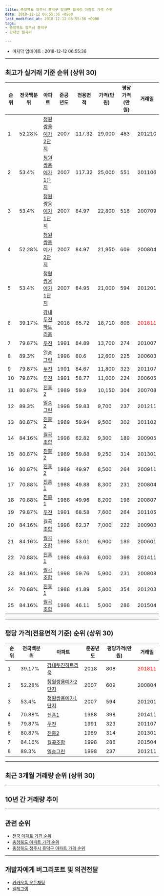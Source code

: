 ```yaml
---
title: 충청북도 청주시 흥덕구 강내면 월곡리 아파트 가격 순위
date: 2018-12-12 06:55:36 +0900
last_modified_at: 2018-12-12 06:55:36 +0900
tags:
- 충청북도 청주시 흥덕구
- 강내면 월곡리

---
```


* 마지막 업데이트 : 2018-12-12 06:55:36

---

## 최고가 실거래 기준 순위 (상위 30)


|순위|전국백분위|아파트|준공년도|전용면적|가격(만원)|평당가격(만원)|거래일|
|---|---|---|---|---|---|---|---|
|1|52.28%|[청원쌍용예가2단지](https://search.naver.com/search.naver?query=%EC%B6%A9%EC%B2%AD%EB%B6%81%EB%8F%84+%EC%B2%AD%EC%A3%BC%EC%8B%9C+%ED%9D%A5%EB%8D%95%EA%B5%AC+%EA%B0%95%EB%82%B4%EB%A9%B4+%EC%9B%94%EA%B3%A1%EB%A6%AC+%EC%B2%AD%EC%9B%90%EC%8C%8D%EC%9A%A9%EC%98%88%EA%B0%802%EB%8B%A8%EC%A7%80)|2007|117.32|29,000|483|201210|
|2|53.4%|[청원쌍용예가1단지](https://search.naver.com/search.naver?query=%EC%B6%A9%EC%B2%AD%EB%B6%81%EB%8F%84+%EC%B2%AD%EC%A3%BC%EC%8B%9C+%ED%9D%A5%EB%8D%95%EA%B5%AC+%EA%B0%95%EB%82%B4%EB%A9%B4+%EC%9B%94%EA%B3%A1%EB%A6%AC+%EC%B2%AD%EC%9B%90%EC%8C%8D%EC%9A%A9%EC%98%88%EA%B0%801%EB%8B%A8%EC%A7%80)|2007|117.32|25,000|551|201106|
|3|53.4%|[청원쌍용예가1단지](https://search.naver.com/search.naver?query=%EC%B6%A9%EC%B2%AD%EB%B6%81%EB%8F%84+%EC%B2%AD%EC%A3%BC%EC%8B%9C+%ED%9D%A5%EB%8D%95%EA%B5%AC+%EA%B0%95%EB%82%B4%EB%A9%B4+%EC%9B%94%EA%B3%A1%EB%A6%AC+%EC%B2%AD%EC%9B%90%EC%8C%8D%EC%9A%A9%EC%98%88%EA%B0%801%EB%8B%A8%EC%A7%80)|2007|84.97|22,800|518|200709|
|4|52.28%|[청원쌍용예가2단지](https://search.naver.com/search.naver?query=%EC%B6%A9%EC%B2%AD%EB%B6%81%EB%8F%84+%EC%B2%AD%EC%A3%BC%EC%8B%9C+%ED%9D%A5%EB%8D%95%EA%B5%AC+%EA%B0%95%EB%82%B4%EB%A9%B4+%EC%9B%94%EA%B3%A1%EB%A6%AC+%EC%B2%AD%EC%9B%90%EC%8C%8D%EC%9A%A9%EC%98%88%EA%B0%802%EB%8B%A8%EC%A7%80)|2007|84.97|21,950|609|200804|
|5|53.4%|[청원쌍용예가1단지](https://search.naver.com/search.naver?query=%EC%B6%A9%EC%B2%AD%EB%B6%81%EB%8F%84+%EC%B2%AD%EC%A3%BC%EC%8B%9C+%ED%9D%A5%EB%8D%95%EA%B5%AC+%EA%B0%95%EB%82%B4%EB%A9%B4+%EC%9B%94%EA%B3%A1%EB%A6%AC+%EC%B2%AD%EC%9B%90%EC%8C%8D%EC%9A%A9%EC%98%88%EA%B0%801%EB%8B%A8%EC%A7%80)|2007|84.95|21,000|594|201201|
|6|39.17%|[강내두진하트리움](https://search.naver.com/search.naver?query=%EC%B6%A9%EC%B2%AD%EB%B6%81%EB%8F%84+%EC%B2%AD%EC%A3%BC%EC%8B%9C+%ED%9D%A5%EB%8D%95%EA%B5%AC+%EA%B0%95%EB%82%B4%EB%A9%B4+%EC%9B%94%EA%B3%A1%EB%A6%AC+%EA%B0%95%EB%82%B4%EB%91%90%EC%A7%84%ED%95%98%ED%8A%B8%EB%A6%AC%EC%9B%80)|2018|65.72|18,710|808|<span style="color:red">201811</span>|
|7|79.87%|[두진](https://search.naver.com/search.naver?query=%EC%B6%A9%EC%B2%AD%EB%B6%81%EB%8F%84+%EC%B2%AD%EC%A3%BC%EC%8B%9C+%ED%9D%A5%EB%8D%95%EA%B5%AC+%EA%B0%95%EB%82%B4%EB%A9%B4+%EC%9B%94%EA%B3%A1%EB%A6%AC+%EB%91%90%EC%A7%84)|1991|84.89|13,700|274|201007|
|8|89.3%|[일송그린](https://search.naver.com/search.naver?query=%EC%B6%A9%EC%B2%AD%EB%B6%81%EB%8F%84+%EC%B2%AD%EC%A3%BC%EC%8B%9C+%ED%9D%A5%EB%8D%95%EA%B5%AC+%EA%B0%95%EB%82%B4%EB%A9%B4+%EC%9B%94%EA%B3%A1%EB%A6%AC+%EC%9D%BC%EC%86%A1%EA%B7%B8%EB%A6%B0)|1998|80.6|12,600|225|200603|
|9|79.87%|[두진](https://search.naver.com/search.naver?query=%EC%B6%A9%EC%B2%AD%EB%B6%81%EB%8F%84+%EC%B2%AD%EC%A3%BC%EC%8B%9C+%ED%9D%A5%EB%8D%95%EA%B5%AC+%EA%B0%95%EB%82%B4%EB%A9%B4+%EC%9B%94%EA%B3%A1%EB%A6%AC+%EB%91%90%EC%A7%84)|1991|84.67|11,800|323|201107|
|10|79.87%|[두진](https://search.naver.com/search.naver?query=%EC%B6%A9%EC%B2%AD%EB%B6%81%EB%8F%84+%EC%B2%AD%EC%A3%BC%EC%8B%9C+%ED%9D%A5%EB%8D%95%EA%B5%AC+%EA%B0%95%EB%82%B4%EB%A9%B4+%EC%9B%94%EA%B3%A1%EB%A6%AC+%EB%91%90%EC%A7%84)|1991|58.77|11,000|224|200605|
|11|80.87%|[진흥2](https://search.naver.com/search.naver?query=%EC%B6%A9%EC%B2%AD%EB%B6%81%EB%8F%84+%EC%B2%AD%EC%A3%BC%EC%8B%9C+%ED%9D%A5%EB%8D%95%EA%B5%AC+%EA%B0%95%EB%82%B4%EB%A9%B4+%EC%9B%94%EA%B3%A1%EB%A6%AC+%EC%A7%84%ED%9D%A52)|1989|59.9|10,150|304|200708|
|12|89.3%|[일송그린](https://search.naver.com/search.naver?query=%EC%B6%A9%EC%B2%AD%EB%B6%81%EB%8F%84+%EC%B2%AD%EC%A3%BC%EC%8B%9C+%ED%9D%A5%EB%8D%95%EA%B5%AC+%EA%B0%95%EB%82%B4%EB%A9%B4+%EC%9B%94%EA%B3%A1%EB%A6%AC+%EC%9D%BC%EC%86%A1%EA%B7%B8%EB%A6%B0)|1998|59.83|9,700|237|201211|
|13|80.87%|[진흥2](https://search.naver.com/search.naver?query=%EC%B6%A9%EC%B2%AD%EB%B6%81%EB%8F%84+%EC%B2%AD%EC%A3%BC%EC%8B%9C+%ED%9D%A5%EB%8D%95%EA%B5%AC+%EA%B0%95%EB%82%B4%EB%A9%B4+%EC%9B%94%EA%B3%A1%EB%A6%AC+%EC%A7%84%ED%9D%A52)|1989|59.94|9,500|302|201102|
|14|84.16%|[월곡조합](https://search.naver.com/search.naver?query=%EC%B6%A9%EC%B2%AD%EB%B6%81%EB%8F%84+%EC%B2%AD%EC%A3%BC%EC%8B%9C+%ED%9D%A5%EB%8D%95%EA%B5%AC+%EA%B0%95%EB%82%B4%EB%A9%B4+%EC%9B%94%EA%B3%A1%EB%A6%AC+%EC%9B%94%EA%B3%A1%EC%A1%B0%ED%95%A9)|1998|62.82|9,300|189|200905|
|15|80.87%|[진흥2](https://search.naver.com/search.naver?query=%EC%B6%A9%EC%B2%AD%EB%B6%81%EB%8F%84+%EC%B2%AD%EC%A3%BC%EC%8B%9C+%ED%9D%A5%EB%8D%95%EA%B5%AC+%EA%B0%95%EB%82%B4%EB%A9%B4+%EC%9B%94%EA%B3%A1%EB%A6%AC+%EC%A7%84%ED%9D%A52)|1989|59.88|9,250|314|201301|
|16|80.87%|[진흥2](https://search.naver.com/search.naver?query=%EC%B6%A9%EC%B2%AD%EB%B6%81%EB%8F%84+%EC%B2%AD%EC%A3%BC%EC%8B%9C+%ED%9D%A5%EB%8D%95%EA%B5%AC+%EA%B0%95%EB%82%B4%EB%A9%B4+%EC%9B%94%EA%B3%A1%EB%A6%AC+%EC%A7%84%ED%9D%A52)|1989|49.97|8,500|264|200911|
|17|70.88%|[진흥1](https://search.naver.com/search.naver?query=%EC%B6%A9%EC%B2%AD%EB%B6%81%EB%8F%84+%EC%B2%AD%EC%A3%BC%EC%8B%9C+%ED%9D%A5%EB%8D%95%EA%B5%AC+%EA%B0%95%EB%82%B4%EB%A9%B4+%EC%9B%94%EA%B3%A1%EB%A6%AC+%EC%A7%84%ED%9D%A51)|1988|49.88|8,300|231|200804|
|18|70.88%|[진흥1](https://search.naver.com/search.naver?query=%EC%B6%A9%EC%B2%AD%EB%B6%81%EB%8F%84+%EC%B2%AD%EC%A3%BC%EC%8B%9C+%ED%9D%A5%EB%8D%95%EA%B5%AC+%EA%B0%95%EB%82%B4%EB%A9%B4+%EC%9B%94%EA%B3%A1%EB%A6%AC+%EC%A7%84%ED%9D%A51)|1988|49.96|8,200|198|200807|
|19|79.87%|[두진](https://search.naver.com/search.naver?query=%EC%B6%A9%EC%B2%AD%EB%B6%81%EB%8F%84+%EC%B2%AD%EC%A3%BC%EC%8B%9C+%ED%9D%A5%EB%8D%95%EA%B5%AC+%EA%B0%95%EB%82%B4%EB%A9%B4+%EC%9B%94%EA%B3%A1%EB%A6%AC+%EB%91%90%EC%A7%84)|1991|68.58|7,600|264|201105|
|20|84.16%|[월곡조합](https://search.naver.com/search.naver?query=%EC%B6%A9%EC%B2%AD%EB%B6%81%EB%8F%84+%EC%B2%AD%EC%A3%BC%EC%8B%9C+%ED%9D%A5%EB%8D%95%EA%B5%AC+%EA%B0%95%EB%82%B4%EB%A9%B4+%EC%9B%94%EA%B3%A1%EB%A6%AC+%EC%9B%94%EA%B3%A1%EC%A1%B0%ED%95%A9)|1998|62.37|7,000|222|200903|
|21|84.16%|[월곡조합](https://search.naver.com/search.naver?query=%EC%B6%A9%EC%B2%AD%EB%B6%81%EB%8F%84+%EC%B2%AD%EC%A3%BC%EC%8B%9C+%ED%9D%A5%EB%8D%95%EA%B5%AC+%EA%B0%95%EB%82%B4%EB%A9%B4+%EC%9B%94%EA%B3%A1%EB%A6%AC+%EC%9B%94%EA%B3%A1%EC%A1%B0%ED%95%A9)|1998|53.01|6,900|186|200601|
|22|70.88%|[진흥1](https://search.naver.com/search.naver?query=%EC%B6%A9%EC%B2%AD%EB%B6%81%EB%8F%84+%EC%B2%AD%EC%A3%BC%EC%8B%9C+%ED%9D%A5%EB%8D%95%EA%B5%AC+%EA%B0%95%EB%82%B4%EB%A9%B4+%EC%9B%94%EA%B3%A1%EB%A6%AC+%EC%A7%84%ED%9D%A51)|1988|49.63|6,000|398|201411|
|23|84.16%|[월곡조합](https://search.naver.com/search.naver?query=%EC%B6%A9%EC%B2%AD%EB%B6%81%EB%8F%84+%EC%B2%AD%EC%A3%BC%EC%8B%9C+%ED%9D%A5%EB%8D%95%EA%B5%AC+%EA%B0%95%EB%82%B4%EB%A9%B4+%EC%9B%94%EA%B3%A1%EB%A6%AC+%EC%9B%94%EA%B3%A1%EC%A1%B0%ED%95%A9)|1998|59.76|5,900|231|200808|
|24|70.88%|[진흥1](https://search.naver.com/search.naver?query=%EC%B6%A9%EC%B2%AD%EB%B6%81%EB%8F%84+%EC%B2%AD%EC%A3%BC%EC%8B%9C+%ED%9D%A5%EB%8D%95%EA%B5%AC+%EA%B0%95%EB%82%B4%EB%A9%B4+%EC%9B%94%EA%B3%A1%EB%A6%AC+%EC%A7%84%ED%9D%A51)|1988|41.89|5,800|354|201203|
|25|84.16%|[월곡조합](https://search.naver.com/search.naver?query=%EC%B6%A9%EC%B2%AD%EB%B6%81%EB%8F%84+%EC%B2%AD%EC%A3%BC%EC%8B%9C+%ED%9D%A5%EB%8D%95%EA%B5%AC+%EA%B0%95%EB%82%B4%EB%A9%B4+%EC%9B%94%EA%B3%A1%EB%A6%AC+%EC%9B%94%EA%B3%A1%EC%A1%B0%ED%95%A9)|1998|46.11|5,000|286|201504|


---

## 평당 가격(전용면적 기준) 순위 (상위 30)


|순위|전국백분위|아파트|준공년도|평당가격(만원)|거래일|
|---|---|---|---|---|---|
|1|39.17%|[강내두진하트리움](https://search.naver.com/search.naver?query=%EC%B6%A9%EC%B2%AD%EB%B6%81%EB%8F%84+%EC%B2%AD%EC%A3%BC%EC%8B%9C+%ED%9D%A5%EB%8D%95%EA%B5%AC+%EA%B0%95%EB%82%B4%EB%A9%B4+%EC%9B%94%EA%B3%A1%EB%A6%AC+%EA%B0%95%EB%82%B4%EB%91%90%EC%A7%84%ED%95%98%ED%8A%B8%EB%A6%AC%EC%9B%80)|2018|808|<span style="color:red">201811</span>|
|2|52.28%|[청원쌍용예가2단지](https://search.naver.com/search.naver?query=%EC%B6%A9%EC%B2%AD%EB%B6%81%EB%8F%84+%EC%B2%AD%EC%A3%BC%EC%8B%9C+%ED%9D%A5%EB%8D%95%EA%B5%AC+%EA%B0%95%EB%82%B4%EB%A9%B4+%EC%9B%94%EA%B3%A1%EB%A6%AC+%EC%B2%AD%EC%9B%90%EC%8C%8D%EC%9A%A9%EC%98%88%EA%B0%802%EB%8B%A8%EC%A7%80)|2007|609|200804|
|3|53.4%|[청원쌍용예가1단지](https://search.naver.com/search.naver?query=%EC%B6%A9%EC%B2%AD%EB%B6%81%EB%8F%84+%EC%B2%AD%EC%A3%BC%EC%8B%9C+%ED%9D%A5%EB%8D%95%EA%B5%AC+%EA%B0%95%EB%82%B4%EB%A9%B4+%EC%9B%94%EA%B3%A1%EB%A6%AC+%EC%B2%AD%EC%9B%90%EC%8C%8D%EC%9A%A9%EC%98%88%EA%B0%801%EB%8B%A8%EC%A7%80)|2007|594|201201|
|4|70.88%|[진흥1](https://search.naver.com/search.naver?query=%EC%B6%A9%EC%B2%AD%EB%B6%81%EB%8F%84+%EC%B2%AD%EC%A3%BC%EC%8B%9C+%ED%9D%A5%EB%8D%95%EA%B5%AC+%EA%B0%95%EB%82%B4%EB%A9%B4+%EC%9B%94%EA%B3%A1%EB%A6%AC+%EC%A7%84%ED%9D%A51)|1988|398|201411|
|5|79.87%|[두진](https://search.naver.com/search.naver?query=%EC%B6%A9%EC%B2%AD%EB%B6%81%EB%8F%84+%EC%B2%AD%EC%A3%BC%EC%8B%9C+%ED%9D%A5%EB%8D%95%EA%B5%AC+%EA%B0%95%EB%82%B4%EB%A9%B4+%EC%9B%94%EA%B3%A1%EB%A6%AC+%EB%91%90%EC%A7%84)|1991|323|201107|
|6|80.87%|[진흥2](https://search.naver.com/search.naver?query=%EC%B6%A9%EC%B2%AD%EB%B6%81%EB%8F%84+%EC%B2%AD%EC%A3%BC%EC%8B%9C+%ED%9D%A5%EB%8D%95%EA%B5%AC+%EA%B0%95%EB%82%B4%EB%A9%B4+%EC%9B%94%EA%B3%A1%EB%A6%AC+%EC%A7%84%ED%9D%A52)|1989|314|201301|
|7|84.16%|[월곡조합](https://search.naver.com/search.naver?query=%EC%B6%A9%EC%B2%AD%EB%B6%81%EB%8F%84+%EC%B2%AD%EC%A3%BC%EC%8B%9C+%ED%9D%A5%EB%8D%95%EA%B5%AC+%EA%B0%95%EB%82%B4%EB%A9%B4+%EC%9B%94%EA%B3%A1%EB%A6%AC+%EC%9B%94%EA%B3%A1%EC%A1%B0%ED%95%A9)|1998|286|201504|
|8|89.3%|[일송그린](https://search.naver.com/search.naver?query=%EC%B6%A9%EC%B2%AD%EB%B6%81%EB%8F%84+%EC%B2%AD%EC%A3%BC%EC%8B%9C+%ED%9D%A5%EB%8D%95%EA%B5%AC+%EA%B0%95%EB%82%B4%EB%A9%B4+%EC%9B%94%EA%B3%A1%EB%A6%AC+%EC%9D%BC%EC%86%A1%EA%B7%B8%EB%A6%B0)|1998|237|201211|


---

## 최근 3개월 거래량 순위 (상위 30)


<div style="width:100%;">
    <canvas id="deal_count_ranking" height="250"></canvas>
</div>


<script>
new Chart(document.getElementById("deal_count_ranking"), {
    type: 'horizontalBar',
    data: {
        labels: ['강내두진하트리움', '진흥2', '일송그린', '진흥1', '두진', '청원쌍용예가2단지'],
        datasets: [{
            label: '실거래 수',
            data: [11, 3, 2, 1, 1, 1],
            borderColor: "rgba(255, 0, 128, 1)",
            backgroundColor: "rgba(255, 0, 128, 0.5)",
            fill: false,
        }]
    },
    options: {
        responsive: true,
        title: {
            display: true,
            text: '최근 3개월 거래량 순위'
        },
        tooltips: {
            mode: 'index',
            intersect: false,
            callbacks: {
                title: function(tooltipItems, data) {
                    return "실거래 수:";
                },
                label: function(tooltipItem, data) {
                    return data.labels[tooltipItem.index] + ": " + tooltipItem.xLabel;
                }
            }
        },
        hover: {
            mode: 'nearest',
            intersect: true
        },
        scales: {
            xAxes: [{
                display: true,
                scaleLabel: {
                    display: true,
                    labelString: '실거래 수'
                },
                ticks: {
                    suggestedMin: 0,
                }
            }],
            yAxes: [{
                display: true,
                ticks: {
                    autoSkip: false,
                    callback: function(value, index, values) {
                        if (value.length > 15)
                            return value.substr(0, 13) + "...";
                        else
                            return value;
                    }
                },
                scaleLabel: {
                    display: false,
                }
            }]
        }
    }
});

</script>


---

## 10년 간 거래량 추이


<div style="width:100%;">
    <canvas id="deal_progress" height="250"></canvas>
</div>

<script>
new Chart(document.getElementById("deal_progress"), {
    type: 'line',
    data: {
        labels: ['200812','200901','200902','200903','200904','200905','200906','200907','200908','200909','200910','200911','200912','201001','201002','201003','201004','201005','201006','201007','201008','201009','201010','201011','201012','201101','201102','201103','201104','201105','201106','201107','201108','201109','201110','201111','201112','201201','201202','201203','201204','201205','201206','201207','201208','201209','201210','201211','201212','201301','201302','201303','201304','201305','201306','201307','201308','201309','201310','201311','201312','201401','201402','201403','201404','201405','201406','201407','201408','201409','201410','201411','201412','201501','201502','201503','201504','201505','201506','201507','201508','201509','201510','201511','201512','201601','201602','201603','201604','201605','201606','201607','201608','201609','201610','201611','201612','201701','201702','201703','201704','201705','201706','201707','201708','201709','201710','201711','201712','201801','201802','201803','201804','201805','201806','201807','201808','201809','201810','201811','201812'],
        datasets: [{
            label: '실거래 수',
            pointRadius: 1,
            data: [1, 3, 0, 7, 0, 5, 1, 3, 2, 2, 3, 1, 0, 2, 3, 1, 3, 2, 1, 3, 0, 3, 6, 4, 5, 9, 7, 3, 0, 5, 6, 7, 3, 7, 7, 11, 5, 5, 5, 3, 7, 6, 3, 2, 4, 6, 7, 8, 4, 7, 2, 6, 4, 5, 9, 3, 1, 5, 9, 3, 4, 4, 4, 5, 5, 4, 2, 0, 1, 2, 3, 7, 3, 5, 2, 3, 7, 2, 3, 3, 7, 2, 1, 3, 3, 2, 5, 4, 5, 5, 8, 0, 5, 4, 1, 5, 2, 1, 4, 0, 2, 4, 4, 4, 3, 2, 2, 2, 4, 3, 5, 3, 1, 1, 7, 1, 2, 10, 13, 5, 1],
            borderColor: "rgba(255, 201, 14, 1)",
            backgroundColor: "rgba(255, 201, 14, 0.5)",
            fill: true,
        }]
    },
    options: {
        responsive: true,
        title: {
            display: true,
            text: '10년간 거래량 추이'
        },
        tooltips: {
            mode: 'index',
            intersect: false,
        },
        hover: {
            mode: 'nearest',
            intersect: true
        },
        scales: {
            xAxes: [{
                display: true,
                scaleLabel: {
                    display: true,
                    labelString: '년/월'
                }
            }],
            yAxes: [{
                display: true,
                ticks: {
                    suggestedMin: 0,
                },
                scaleLabel: {
                    display: true,
                    labelString: '실거래 수'
                }
            }]
        }
    }
});

</script>


---

## 관련 순위

- [전국 아파트 가격 순위](https://inasie.github.io/apt-ranking/전국)
- [충청북도 아파트 가격 순위](https://inasie.github.io/apt-ranking/충청북도)
- [충청북도 청주시 흥덕구 아파트 가격 순위](https://inasie.github.io/apt-ranking/충청북도-청주시-흥덕구)


---

## 개발자에게 버그리포트 및 의견전달

- [카카오톡 오픈채팅](https://open.kakao.com/o/gLJUAP4)
- [텔레그램](https://t.me/inasie)

